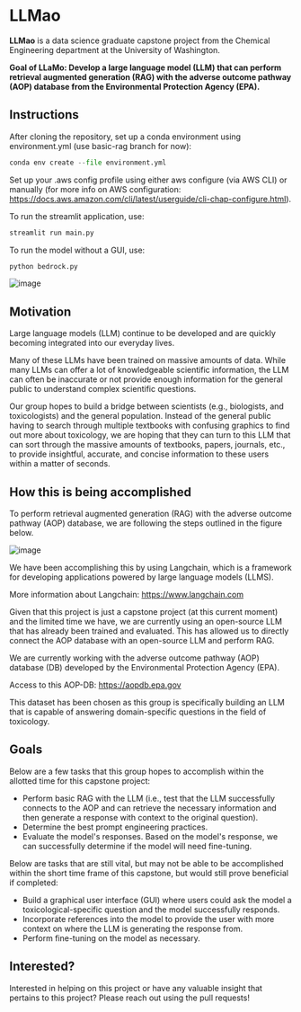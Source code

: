 # LLMao

**LLMao** is a data science graduate capstone project from the Chemical Engineering department at the University of Washington. 

**Goal of LLaMo: Develop a large language model (LLM) that can perform retrieval augmented generation (RAG) with the adverse outcome pathway (AOP) database from the Environmental Protection Agency (EPA).**

## Instructions

After cloning the repository, set up a conda environment using environment.yml (use basic-rag branch for now):
```python
conda env create --file environment.yml
```

Set up your .aws config profile using either aws configure (via AWS CLI) or manually (for more info on AWS configuration: https://docs.aws.amazon.com/cli/latest/userguide/cli-chap-configure.html). 

To run the streamlit application, use:

```python
streamlit run main.py
```

To run the model without a GUI, use:
```python
python bedrock.py
```

![image](https://github.com/BeckResearchLab/llmao/assets/86797031/4dcd3322-6d92-40b6-ae6f-1d4b30eb2983)

## Motivation

Large language models (LLM) continue to be developed and are quickly becoming integrated into our everyday lives. 

Many of these LLMs have been trained on massive amounts of data. While many LLMs can offer a lot of knowledgeable scientific information, the LLM can often be inaccurate or not provide enough information for the general public to understand complex scientific questions. 

Our group hopes to build a bridge between scientists (e.g., biologists, and toxicologists) and the general population. Instead of the general public having to search through multiple textbooks with confusing graphics to find out more about toxicology, we are hoping that they can turn to this LLM that can sort through the massive amounts of textbooks, papers, journals, etc., to provide insightful, accurate, and concise information to these users within a matter of seconds. 

## How this is being accomplished

To perform retrieval augmented generation (RAG) with the adverse outcome pathway (AOP) database, we are following the steps outlined in the figure below.

![image](https://github.com/BeckResearchLab/llmao/assets/155478918/7c64c8b2-8341-48a2-bf76-f8d6c6793165)

We have been accomplishing this by using Langchain, which is a framework for developing applications powered by large language models (LLMS).

More information about Langchain: https://www.langchain.com

Given that this project is just a capstone project (at this current moment) and the limited time we have, we are currently using an open-source LLM that has already been trained and evaluated. This has allowed us to directly connect the AOP database with an open-source LLM and perform RAG.

We are currently working with the adverse outcome pathway (AOP) database (DB) developed by the Environmental Protection Agency (EPA).

Access to this AOP-DB: https://aopdb.epa.gov

This dataset has been chosen as this group is specifically building an LLM that is capable of answering domain-specific questions in the field of toxicology. 

## Goals

Below are a few tasks that this group hopes to accomplish within the allotted time for this capstone project:
* Perform basic RAG with the LLM (i.e., test that the LLM successfully connects to the AOP and can retrieve the necessary information and then generate a response with context to the original question).
* Determine the best prompt engineering practices.
* Evaluate the model's responses. Based on the model's response, we can successfully determine if the model will need fine-tuning.

Below are tasks that are still vital, but may not be able to be accomplished within the short time frame of this capstone, but would still prove beneficial if completed:
* Build a graphical user interface (GUI) where users could ask the model a toxicological-specific question and the model successfully responds.
* Incorporate references into the model to provide the user with more context on where the LLM is generating the response from.
* Perform fine-tuning on the model as necessary.

## Interested?
Interested in helping on this project or have any valuable insight that pertains to this project? Please reach out using the pull requests!
